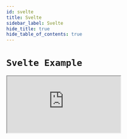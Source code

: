 ```yaml
---
id: svelte
title: Svelte
sidebar_label: Svelte
hide_title: true
hide_table_of_contents: true
---
```


# `Svelte Example`

<iframe src="https://codesandbox.io/embed/svelte-app-rtk-simplequery-demo-gsomc?fontsize=14&hidenavigation=1&theme=dark"
     style={{ width: '100%', height: '800px', border: 0, borderRadius: '4px', overflow: 'hidden' }}
     title="rtk-query-svelte-example"
     allow="geolocation; microphone; camera; midi; vr; accelerometer; gyroscope; payment; ambient-light-sensor; encrypted-media; usb" 
     sandbox="allow-modals allow-forms allow-popups allow-scripts allow-same-origin"
></iframe>
